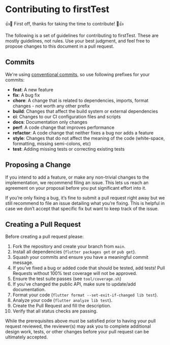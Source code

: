 # Contributing to firstTest

👍🎉 First off, thanks for taking the time to contribute! 🎉👍

The following is a set of guidelines for contributing to firstTest.
These are mostly guidelines, not rules. Use your best judgment,
and feel free to propose changes to this document in a pull request.

## Commits

We're using [conventional commits](https://www.conventionalcommits.org/en/v1.0.0/), so use following prefixes for your commits:

- **feat**: A new feature
- **fix**: A bug fix
- **chore**: A change that is related to dependencies, imports, format changes - not worth any other prefix
- **build**: Changes that affect the build system or external dependencies
- **ci**: Changes to our CI configuration files and scripts
- **docs**: Documentation only changes
- **perf**: A code change that improves performance
- **refactor**: A code change that neither fixes a bug nor adds a feature
- **style**: Changes that do not affect the meaning of the code (white-space, formatting, missing semi-colons, etc)
- **test**: Adding missing tests or correcting existing tests

## Proposing a Change

If you intend to add a feature, or make any non-trivial changes
to the implementation, we recommend filing an issue.
This lets us reach an agreement on your proposal before you put significant
effort into it.

If you’re only fixing a bug, it’s fine to submit a pull request right away
but we still recommend to file an issue detailing what you’re fixing.
This is helpful in case we don’t accept that specific fix but want to keep
track of the issue.

## Creating a Pull Request

Before creating a pull request please:

1. Fork the repository and create your branch from `main`.
1. Install all dependencies (`flutter packages get` or `pub get`).
1. Squash your commits and ensure you have a meaningful commit message.
1. If you’ve fixed a bug or added code that should be tested, add tests!
   Pull Requests without 100% test coverage will not be approved.
1. Ensure the test suite passes (see `tool/coverage.sh`)
1. If you've changed the public API, make sure to update/add documentation.
1. Format your code (`flutter format --set-exit-if-changed lib test`).
1. Analyze your code (`flutter analyze lib test`).
1. Create the Pull Request and fill the description.
1. Verify that all status checks are passing.

While the prerequisites above must be satisfied prior to having your
pull request reviewed, the reviewer(s) may ask you to complete additional
design work, tests, or other changes before your pull request can be ultimately
accepted.
